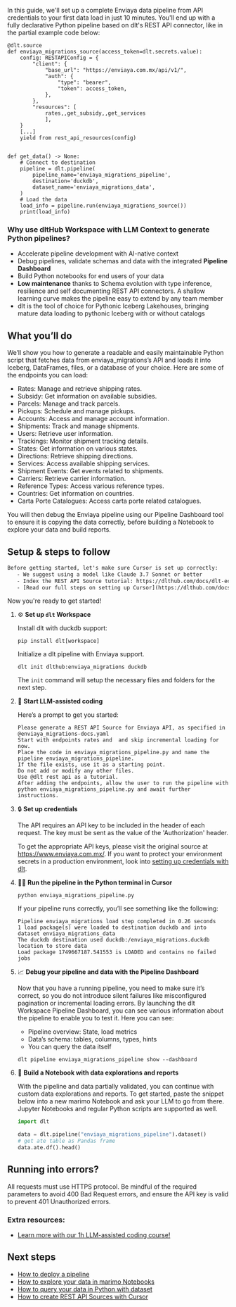In this guide, we'll set up a complete Enviaya data pipeline from API credentials to your first data load in just 10 minutes. You'll end up with a fully declarative Python pipeline based on dlt's REST API connector, like in the partial example code below:

```python-outcome
@dlt.source
def enviaya_migrations_source(access_token=dlt.secrets.value):
    config: RESTAPIConfig = {
        "client": {
            "base_url": "https://enviaya.com.mx/api/v1/",
            "auth": {
                "type": "bearer",
                "token": access_token,
            },
        },
        "resources": [
            rates,,get_subsidy,,get_services
            ],
    }
    [...]
    yield from rest_api_resources(config)


def get_data() -> None:
    # Connect to destination
    pipeline = dlt.pipeline(
        pipeline_name='enviaya_migrations_pipeline',
        destination='duckdb',
        dataset_name='enviaya_migrations_data', 
    )
    # Load the data
    load_info = pipeline.run(enviaya_migrations_source())
    print(load_info) 
```

### Why use dltHub Workspace with LLM Context to generate Python pipelines?

- Accelerate pipeline development with AI-native context
- Debug pipelines, validate schemas and data with the integrated **Pipeline Dashboard**
- Build Python notebooks for end users of your data
- **Low maintenance** thanks to Schema evolution with type inference, resilience and self documenting REST API connectors. A shallow learning curve makes the pipeline easy to extend by any team member
- dlt is the tool of choice for Pythonic Iceberg Lakehouses, bringing mature data loading to pythonic Iceberg with or without catalogs

## What you’ll do

We’ll show you how to generate a readable and easily maintainable Python script that fetches data from enviaya_migrations’s API and loads it into Iceberg, DataFrames, files, or a database of your choice. Here are some of the endpoints you can load:

- Rates: Manage and retrieve shipping rates.
- Subsidy: Get information on available subsidies.
- Parcels: Manage and track parcels.
- Pickups: Schedule and manage pickups.
- Accounts: Access and manage account information.
- Shipments: Track and manage shipments.
- Users: Retrieve user information.
- Trackings: Monitor shipment tracking details.
- States: Get information on various states.
- Directions: Retrieve shipping directions.
- Services: Access available shipping services.
- Shipment Events: Get events related to shipments.
- Carriers: Retrieve carrier information.
- Reference Types: Access various reference types.
- Countries: Get information on countries.
- Carta Porte Catalogues: Access carta porte related catalogues.

You will then debug the Enviaya pipeline using our Pipeline Dashboard tool to ensure it is copying the data correctly, before building a Notebook to explore your data and build reports.

## Setup & steps to follow

```default
Before getting started, let's make sure Cursor is set up correctly:
   - We suggest using a model like Claude 3.7 Sonnet or better
   - Index the REST API Source tutorial: https://dlthub.com/docs/dlt-ecosystem/verified-sources/rest_api/ and add it to context as **@dlt rest api**
   - [Read our full steps on setting up Cursor](https://dlthub.com/docs/dlt-ecosystem/llm-tooling/cursor-restapi#23-configuring-cursor-with-documentation)
```

Now you're ready to get started!

1. ⚙️ **Set up `dlt` Workspace**
    
    Install dlt with duckdb support:
    ```shell
    pip install dlt[workspace]
    ```

    Initialize a dlt pipeline with Enviaya support.
    ```shell
    dlt init dlthub:enviaya_migrations duckdb
    ```

    The `init` command will setup the necessary files and folders for the next step.
    
2. 🤠 **Start LLM-assisted coding**
    
    Here’s a prompt to get you started:
    
    ```prompt
    Please generate a REST API Source for Enviaya API, as specified in @enviaya_migrations-docs.yaml 
    Start with endpoints rates and  and skip incremental loading for now. 
    Place the code in enviaya_migrations_pipeline.py and name the pipeline enviaya_migrations_pipeline. 
    If the file exists, use it as a starting point. 
    Do not add or modify any other files. 
    Use @dlt rest api as a tutorial. 
    After adding the endpoints, allow the user to run the pipeline with python enviaya_migrations_pipeline.py and await further instructions.
    ```

    
3. 🔒 **Set up credentials** 
    
    The API requires an API key to be included in the header of each request. The key must be sent as the value of the 'Authorization' header.
    
    To get the appropriate API keys, please visit the original source at https://www.enviaya.com.mx/.
    If you want to protect your environment secrets in a production environment, look into [setting up credentials with dlt](https://dlthub.com/docs/walkthroughs/add_credentials).
    
4. 🏃‍♀️ **Run the pipeline in the Python terminal in Cursor**
    
    ```shell
    python enviaya_migrations_pipeline.py
    ```
    
    If your pipeline runs correctly, you’ll see something like the following:
    
    ```shell
    Pipeline enviaya_migrations load step completed in 0.26 seconds
    1 load package(s) were loaded to destination duckdb and into dataset enviaya_migrations_data
    The duckdb destination used duckdb:/enviaya_migrations.duckdb location to store data
    Load package 1749667187.541553 is LOADED and contains no failed jobs
    ```
    
5. 📈 **Debug your pipeline and data with the Pipeline Dashboard**

    Now that you have a running pipeline, you need to make sure it’s correct, so you do not introduce silent failures like misconfigured pagination or incremental loading errors. By launching the dlt Workspace Pipeline Dashboard, you can see various information about the pipeline to enable you to test it. Here you can see:
    - Pipeline overview: State, load metrics
    - Data’s schema: tables, columns, types, hints
    - You can query the data itself
    
    ```shell
    dlt pipeline enviaya_migrations_pipeline show --dashboard
    ```
    
6. 🐍 **Build a Notebook with data explorations and reports**

    With the pipeline and data partially validated, you can continue with custom data explorations and reports. To get started, paste the snippet below into a new marimo Notebook and ask your LLM to go from there. Jupyter Notebooks and regular Python scripts are supported as well.

    
    ```python
    import dlt

   data = dlt.pipeline("enviaya_migrations_pipeline").dataset()
   # get ate table as Pandas frame
   data.ate.df().head()
    ```

## Running into errors?

All requests must use HTTPS protocol. Be mindful of the required parameters to avoid 400 Bad Request errors, and ensure the API key is valid to prevent 401 Unauthorized errors.

### Extra resources:

- [Learn more with our 1h LLM-assisted coding course!](https://www.youtube.com/watch?v=GGid70rnJuM)

## Next steps

- [How to deploy a pipeline](https://dlthub.com/docs/walkthroughs/deploy-a-pipeline)
- [How to explore your data in marimo Notebooks](https://dlthub.com/docs/general-usage/dataset-access/marimo)
- [How to query your data in Python with dataset](https://dlthub.com/docs/general-usage/dataset-access/dataset)
- [How to create REST API Sources with Cursor](https://dlthub.com/docs/dlt-ecosystem/llm-tooling/cursor-restapi)